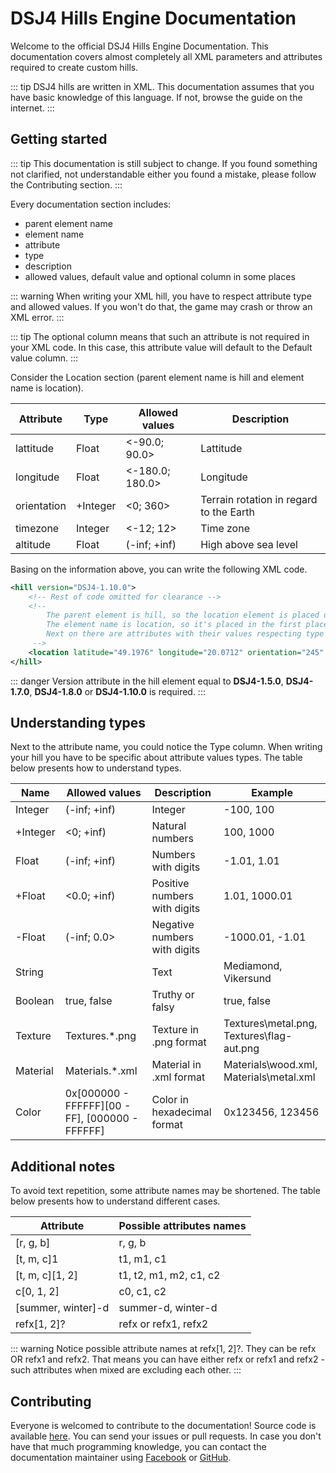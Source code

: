 # DSJ4 Hills Engine Documentation

Welcome to the official DSJ4 Hills Engine Documentation. This documentation covers almost completely all XML parameters and attributes required to create custom hills.

::: tip
DSJ4 hills are written in XML. This documentation assumes that you have basic knowledge of this language. If not, browse the guide on the internet.
:::

## Getting started

::: tip
This documentation is still subject to change. If you found something not clarified, not understandable either you found a mistake, please follow the Contributing section.
:::

Every documentation section includes:

* parent element name
* element name
* attribute
* type
* description
* allowed values, default value and optional column in some places

::: warning
When writing your XML hill, you have to respect attribute type and allowed values. If you won't do that, the game may crash or throw an XML error.
:::

::: tip
The optional column means that such an attribute is not required in your XML code. In this case, this attribute value will default to the Default value column.
:::

Consider the Location section (parent element name is hill and element name is location).

| Attribute   | Type     | Allowed values  | Description                             |
| ----------- | -------- | --------------- | --------------------------------------- |
| lattitude   | Float    | <-90.0; 90.0>   | Lattitude                               |
| longitude   | Float    | <-180.0; 180.0> | Longitude                               |
| orientation | +Integer | <0; 360>        | Terrain rotation in regard to the Earth |
| timezone    | Integer  | <-12; 12>       | Time zone                               |
| altitude    | Float    | (-inf; +inf)    | High above sea level                    |

Basing on the information above, you can write the following XML code.

``` xml
<hill version="DSJ4-1.10.0">
    <!-- Rest of code omitted for clearance -->
    <!-- 
        The parent element is hill, so the location element is placed under the hill attribute
        The element name is location, so it's placed in the first place as an attribute
        Next on there are attributes with their values respecting type and allowed values.
     -->
    <location latitude="49.1976" longitude="20.0712" orientation="245" timezone="2" altitude="1300" />
</hill>
```

::: danger
Version attribute in the hill element equal to **DSJ4-1.5.0**, **DSJ4-1.7.0**, **DSJ4-1.8.0** or **DSJ4-1.10.0** is required.
:::

## Understanding types

Next to the attribute name, you could notice the Type column. When writing your hill you have to be specific about attribute values types. The table below presents how to understand types.

| Name     | Allowed values                                  | Description                  | Example                                   |
| -------- | ----------------------------------------------- | ---------------------------- | ----------------------------------------- |
| Integer  | (-inf; +inf)                                    | Integer                      | -100, 100                                 |
| +Integer | <0; +inf)                                       | Natural numbers              | 100, 1000                                 |
| Float    | (-inf; +inf)                                    | Numbers with digits          | -1.01, 1.01                               |
| +Float   | <0.0; +inf)                                     | Positive numbers with digits | 1.01, 1000.01                             |
| -Float   | (-inf; 0.0>                                     | Negative numbers with digits | -1000.01, -1.01                           |
| String   |                                                 | Text                         | Mediamond, Vikersund                      |
| Boolean  | true, false                                     | Truthy or falsy              | true, false                               |
| Texture  | Textures\.*.png                                 | Texture in .png format       | Textures\metal.png, Textures\flag-aut.png |
| Material | Materials\.*.xml                                | Material in .xml format      | Materials\wood.xml, Materials\metal.xml   |
| Color    | 0x[000000 - FFFFFF][00 - FF], [000000 - FFFFFF] | Color in hexadecimal format  | 0x123456, 123456                          |

## Additional notes

To avoid text repetition, some attribute names may be shortened. The table below presents how to understand different cases.

| Attribute          | Possible attributes names |
| ------------------ | ------------------------- |
| [r, g, b]          | r, g, b                   |
| [t, m, c]1         | t1, m1, c1                |
| [t, m, c][1, 2]    | t1, t2, m1, m2, c1, c2    |
| c[0, 1, 2]         | c0, c1, c2                |
| [summer, winter]-d | summer-d, winter-d        |
| refx[1, 2]?        | refx or refx1, refx2      |

::: warning
Notice possible attribute names at refx[1, 2]?. They can be refx OR refx1 and refx2. That means you can have either refx or refx1 and refx2 - such attributes when mixed are excluding each other.
:::

## Contributing

Everyone is welcomed to contribute to the documentation! Source code is available [here](https://github.com/Gorisek-Bros/docs). You can send your issues or pull requests. In case you don't have that much programming knowledge, you can contact the documentation maintainer using [Facebook](https://facebook.com/grzegorz.perun/) or [GitHub](https://github.com/Mensix/).
